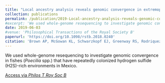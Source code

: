 ```yaml
---
title: "Local ancestry analysis reveals genomic convergence in extremophile fishes"
collection: publications
permalink: /publication/2019-Local-ancestry-analysis-reveals-genomic-convergence-in-extremophile-fishes
#excerpt: 'We used whole-genome resequencing to investigate genomic convergence in fishes (*Poecilia* spp.) that have repeatedly colonized hydrogen sulfide (H_2S)-rich environments in Mexico.'
date: 2019-06-03
#venue: 'Philosophical Transactions of the Royal Society B'
paperurl: 'https://doi.org/10.1098/rstb.2018.0240'
citation: 'Brown AP, McGowan KL, Schwarzkopf EJ, Greenway RS, Rodriquez LA, Tobler M, Kelley JL. (2019) Local ancestry analysis reveals genomic convergence in extremophile fishes. <i>Philosophical Transactions of the Royal Society B</i>. 374(1777).'
---
```

We used whole-genome resequencing to investigate genomic convergence in fishes (*Poecilia* spp.) that have repeatedly colonized hydrogen sulfide (H2S)-rich environments in Mexico.

[Access via <i>Philos T Roy Soc B</i>](https://royalsocietypublishing.org/doi/10.1098/rstb.2018.0240)
